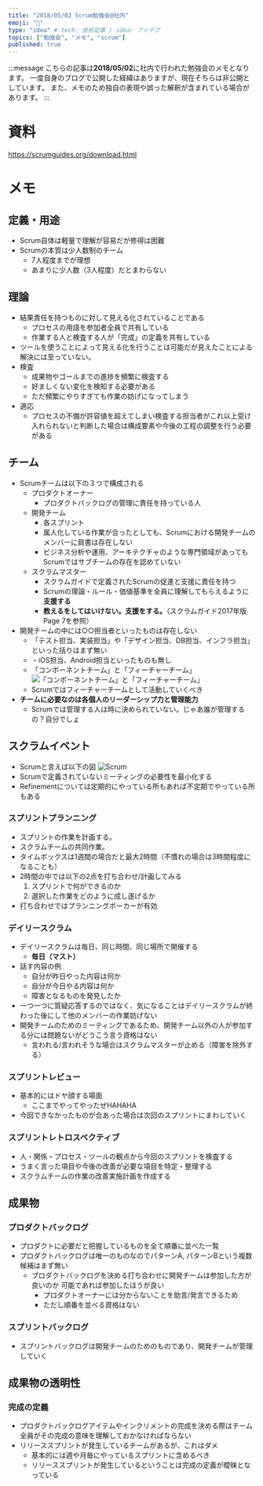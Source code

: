 ```yaml
---
title: "2018/05/02 Scrum勉強会@社内"
emoji: "📌"
type: "idea" # tech: 技術記事 / idea: アイデア
topics: ["勉強会", "メモ", "scrum"]
published: true
---
```


:::message
こちらの記事は**2018/05/02**に社内で行われた勉強会のメモとなります。
一度自身のブログで公開した経緯はありますが、現在そちらは非公開としています。
また、メモのため独自の表現や誤った解釈が含まれている場合があります。
:::

# 資料

https://scrumguides.org/download.html

# メモ

## 定義・用途

- Scrum自体は軽量で理解が容易だが修得は困難
- Scrumの本質は少人数制のチーム
  - 7人程度までが理想
  - あまりに少人数（3人程度）だとまわらない

## 理論

- 結果責任を持つものに対して見える化されていることである
  - プロセスの用語を参加者全員で共有している
  - 作業する人と検査する人が「完成」の定義を共有している
- ツールを使うことによって見える化を行うことは可能だが見えたことによる解決には至っていない。
- 検査
  - 成果物やゴールまでの進捗を頻繁に検査する
  - 好ましくない変化を検知する必要がある
  - ただ頻繁にやりすぎても作業の妨げになってしまう
- 適応
  - プロセスの不備が許容値を超えてしまい検査する担当者がこれ以上受け入れられないと判断した場合は構成要素や今後の工程の調整を行う必要がある

## チーム

- Scrumチームは以下の３つで構成される
  - プロダクトオーナー
    - プロダクトバックログの管理に責任を持っている人
  - 開発チーム
    - 各スプリント
    - 属人化している作業が合ったとしても、Scrumにおける開発チームのメンバーに肩書は存在しない
    - ビジネス分析や運用、アーキテクチャのような専門領域があってもScrumではサブチームの存在を認めていない
  - スクラムマスター
    - スクラムガイドで定義されたScrumの促進と支援に責任を持つ
    - Scrumの理論・ルール・価値基準を全員に理解してもらえるように**支援する**
    - **教えるをしてはいけない。支援をする。**（スクラムガイド2017年版Page 7を参照）
- 開発チームの中には○○担当者といったものは存在しない
  - 「テスト担当、実装担当」や「デザイン担当、DB担当、インフラ担当」といった括りはまず無い
  - ・iOS担当、Android担当といったものも無し
  - 「コンポーネントチーム」と「フィーチャーチーム」
    ![「コンポーネントチーム」と「フィーチャーチーム」](https://storage.googleapis.com/zenn-user-upload/81228677db69-20220524.png)
  - Scrumではフィーチャーチームとして活動していくべき
- **チームに必要なのは各個人のリーダーシップ力と管理能力**
  - Scrumでは管理する人は時に決められていない。じゃあ誰が管理するの？自分でしょ

## スクラムイベント

- Scrumと言えば以下の図
  ![Scrum](https://storage.googleapis.com/zenn-user-upload/4eb2c29c229b-20220524.png)
- Scrumで定義されていないミーティングの必要性を最小化する
- Refinementについては定期的にやっている所もあれば不定期でやっている所もある

### スプリントプランニング

- スプリントの作業を計画する。
- スクラムチームの共同作業。
- タイムボックスは1週間の場合だと最大2時間（不慣れの場合は3時間程度になることも）
- 2時間の中では以下の2点を打ち合わせ/計画してみる
  1. スプリントで何ができるのか
  2. 選択した作業をどのように成し遂げるか
- 打ち合わせではプランニングポーカーが有効

### デイリースクラム

- デイリースクラムは毎日、同じ時間、同じ場所で開催する
  - **毎日（マスト）**
- 話す内容の例
  - 自分が昨日やった内容は何か
  - 自分が今日やる内容は何か
  - 障害となるものを発見したか
- 一つ一つに質疑応答するのではなく、気になることはデイリースクラムが終わった後にして他のメンバーの作業妨げない
- 開発チームのためのミーティングであるため、開発チーム以外の人が参加する分には問題ないがどうこう言う資格はない
  - 言われる/言われそうな場合はスクラムマスターが止める（障害を除外する）

### スプリントレビュー

- 基本的にはドヤ顔する場面
  - ここまでやってやったぜHAHAHA
- 今回できなかったものが合あった場合は次回のスプリントにまわしていく

### スプリントレトロスペクティブ

- 人・関係・プロセス・ツールの観点から今回のスプリントを検査する
- うまく言った項目や今後の改善が必要な項目を特定・整理する
- スクラムチームの作業の改善実施計画を作成する

## 成果物

### プロダクトバックログ

- プロダクトに必要だと把握しているものを全て順番に並べた一覧
- プロダクトバックログは唯一のものなのでパターンA, パターンBという複数候補はまず無い
  - プロダクトバックログを決める打ち合わせに開発チームは参加した方が良いのか
可能であれば参加したほうが良い
    - プロダクトオーナーには分からないことを助言/発言できるため
    - ただし順番を並べる資格はない

### スプリントバックログ

- スプリントバックログは開発チームのためのものであり、開発チームが管理していく

## 成果物の透明性

### 完成の定義

- プロダクトバックログアイテムやインクリメントの完成を決める際はチーム全員がその完成の意味を理解しておかなければならない
- リリーススプリントが発生しているチームがあるが、これはダメ
  - 基本的には週や月毎にやっているスプリントに含めるべき
  - リリーススプリントが発生しているということは完成の定義が曖昧となっている
